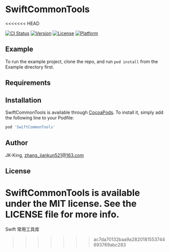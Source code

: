 # SwiftCommonTools
<<<<<<< HEAD

[![CI Status](https://img.shields.io/travis/JK-King/SwiftCommonTools.svg?style=flat)](https://travis-ci.org/JK-King/SwiftCommonTools)
[![Version](https://img.shields.io/cocoapods/v/SwiftCommonTools.svg?style=flat)](https://cocoapods.org/pods/SwiftCommonTools)
[![License](https://img.shields.io/cocoapods/l/SwiftCommonTools.svg?style=flat)](https://cocoapods.org/pods/SwiftCommonTools)
[![Platform](https://img.shields.io/cocoapods/p/SwiftCommonTools.svg?style=flat)](https://cocoapods.org/pods/SwiftCommonTools)

## Example

To run the example project, clone the repo, and run `pod install` from the Example directory first.

## Requirements

## Installation

SwiftCommonTools is available through [CocoaPods](https://cocoapods.org). To install
it, simply add the following line to your Podfile:

```ruby
pod 'SwiftCommonTools'
```

## Author

JK-King, zhang_jiankun521@163.com

## License

SwiftCommonTools is available under the MIT license. See the LICENSE file for more info.
=======
Swift 常用工具库
>>>>>>> ac7da70132baa9a2820181553744693769abc283
